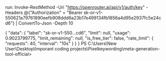 run: Invoke-RestMethod -Uri "https://openrouter.ai/api/v1/auth/key" -Headers @{"Authorization" = "Bearer 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"} | ConvertTo-Json -Depth 10

{
    "data":  {
                 "label":  "sk-or-v1-550...cd6",
                 "limit":  null,
                 "usage":  0.9023799775,
                 "limit_remaining":  null,
                 "is_free_tier":  false,
                 "rate_limit":  {
                                    "requests":  40,
                                    "interval":  "10s"
                                }
             }
}
PS C:\Users\New User\Desktop\Imporant coding projects\Pixelkeywording\meta-generation-tool-official>